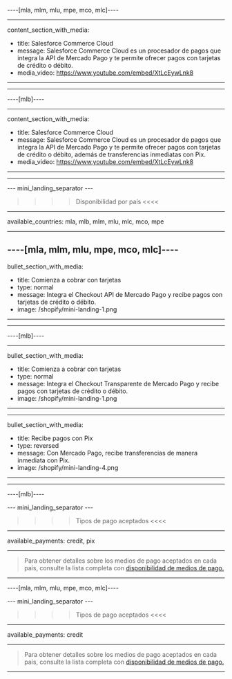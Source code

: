 ----[mla, mlm, mlu, mpe, mco, mlc]----

---
content_section_with_media: 
 - title: Salesforce Commerce Cloud
 - message: Salesforce Commerce Cloud es un procesador de pagos que integra la API de Mercado Pago y te permite ofrecer pagos con tarjetas de crédito o débito. 
 - media_video: https://www.youtube.com/embed/XtLcEywLnk8
---

------------

----[mlb]----

---
content_section_with_media: 
 - title: Salesforce Commerce Cloud
 - message: Salesforce Commerce Cloud es un procesador de pagos que integra la API de Mercado Pago y te permite ofrecer pagos con tarjetas de crédito o débito, además de transferencias inmediatas con Pix. 
 - media_video: https://www.youtube.com/embed/XtLcEywLnk8
---

------------

--- mini_landing_separator ---

>>>> Disponibilidad por país <<<<
---
available_countries: mla, mlb, mlm, mlu, mlc, mco, mpe

---

----[mla, mlm, mlu, mpe, mco, mlc]----
---
bullet_section_with_media: 
 - title: Comienza a cobrar con tarjetas
 - type: normal
 - message: Integra el Checkout API de Mercado Pago y recibe pagos con tarjetas de crédito o débito.
 - image: /shopify/mini-landing-1.png
---
------------

----[mlb]----

---
bullet_section_with_media: 
 - title: Comienza a cobrar con tarjetas
 - type: normal
 - message: Integra el Checkout Transparente de Mercado Pago y recibe pagos con tarjetas de crédito o débito.
 - image: /shopify/mini-landing-1.png
---

---
bullet_section_with_media: 
 - title: Recibe pagos con Pix
 - type: reversed
 - message: Con Mercado Pago, recibe transferencias de manera inmediata con Pix.
 - image: /shopify/mini-landing-4.png
---

------------

----[mlb]----

--- mini_landing_separator ---

>>>> Tipos de pago aceptados <<<<
---
available_payments: credit, pix

---

> Para obtener detalles sobre los medios de pago aceptados en cada país, consulte la lista completa con [disponibilidad de medios de pago.](/developers/es/docs/sales-processing/payment-methods)

------------

----[mla, mlm, mlu, mpe, mco, mlc]----

--- mini_landing_separator ---

>>>> Tipos de pago aceptados <<<<
---
available_payments: credit

---

> Para obtener detalles sobre los medios de pago aceptados en cada país, consulte la lista completa con [disponibilidad de medios de pago.](/developers/es/docs/sales-processing/payment-methods)

------------